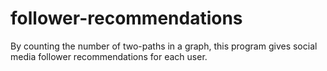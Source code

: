 # follower-recommendations
By counting the number of two-paths in a graph, this program gives social media follower recommendations for each user.
